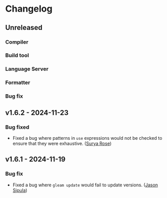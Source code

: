 # Changelog

## Unreleased

### Compiler

### Build tool

### Language Server

### Formatter

### Bug fix

## v1.6.2 - 2024-11-23

### Bug fixed

- Fixed a bug where patterns in `use` expressions would not be checked to ensure that
  they were exhaustive.
  ([Surya Rose](https://github.com/GearsDatapacks))

## v1.6.1 - 2024-11-19

### Bug fix

- Fixed a bug where `gleam update` would fail to update versions.
  ([Jason Sipula](https://github.com/SnakeDoc))
